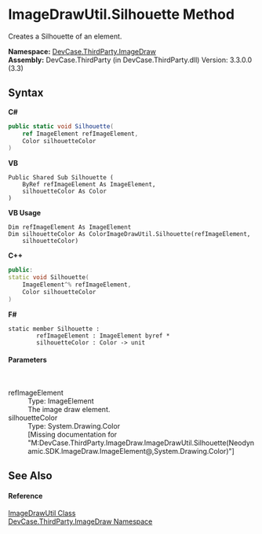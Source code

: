 # ImageDrawUtil.Silhouette Method 
 

Creates a Silhouette of an element.

**Namespace:**&nbsp;<a href="N_DevCase_ThirdParty_ImageDraw">DevCase.ThirdParty.ImageDraw</a><br />**Assembly:**&nbsp;DevCase.ThirdParty (in DevCase.ThirdParty.dll) Version: 3.3.0.0 (3.3)

## Syntax

**C#**<br />
``` C#
public static void Silhouette(
	ref ImageElement refImageElement,
	Color silhouetteColor
)
```

**VB**<br />
``` VB
Public Shared Sub Silhouette ( 
	ByRef refImageElement As ImageElement,
	silhouetteColor As Color
)
```

**VB Usage**<br />
``` VB Usage
Dim refImageElement As ImageElement
Dim silhouetteColor As ColorImageDrawUtil.Silhouette(refImageElement, 
	silhouetteColor)
```

**C++**<br />
``` C++
public:
static void Silhouette(
	ImageElement^% refImageElement, 
	Color silhouetteColor
)
```

**F#**<br />
``` F#
static member Silhouette : 
        refImageElement : ImageElement byref * 
        silhouetteColor : Color -> unit 

```


#### Parameters
&nbsp;<dl><dt>refImageElement</dt><dd>Type: ImageElement<br />The image draw element.</dd><dt>silhouetteColor</dt><dd>Type: System.Drawing.Color<br />\[Missing <param name="silhouetteColor"/> documentation for "M:DevCase.ThirdParty.ImageDraw.ImageDrawUtil.Silhouette(Neodynamic.SDK.ImageDraw.ImageElement@,System.Drawing.Color)"\]</dd></dl>

## See Also


#### Reference
<a href="T_DevCase_ThirdParty_ImageDraw_ImageDrawUtil">ImageDrawUtil Class</a><br /><a href="N_DevCase_ThirdParty_ImageDraw">DevCase.ThirdParty.ImageDraw Namespace</a><br />